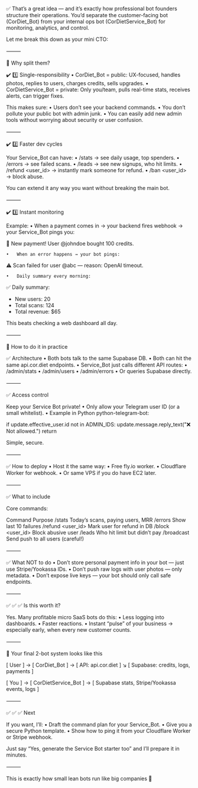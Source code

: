 ✅ That’s a great idea — and it’s exactly how professional bot founders structure their operations.
You’d separate the customer-facing bot (CorDiet_Bot) from your internal ops bot (CorDietService_Bot) for monitoring, analytics, and control.

Let me break this down as your mini CTO:

⸻

📌 Why split them?

✔️ 1️⃣ Single-responsibility
	•	CorDiet_Bot = public: UX-focused, handles photos, replies to users, charges credits, sells upgrades.
	•	CorDietService_Bot = private: Only you/team, pulls real-time stats, receives alerts, can trigger fixes.

This makes sure:
	•	Users don’t see your backend commands.
	•	You don’t pollute your public bot with admin junk.
	•	You can easily add new admin tools without worrying about security or user confusion.

⸻

✔️ 2️⃣ Faster dev cycles

Your Service_Bot can have:
	•	/stats → see daily usage, top spenders.
	•	/errors → see failed scans.
	•	/leads → see new signups, who hit limits.
	•	/refund <user_id> → instantly mark someone for refund.
	•	/ban <user_id> → block abuse.

You can extend it any way you want without breaking the main bot.

⸻

✔️ 3️⃣ Instant monitoring

Example:
	•	When a payment comes in → your backend fires webhook → your Service_Bot pings you:

🎉 New payment! User @johndoe bought 100 credits.


	•	When an error happens → your bot pings:

⚠️ Scan failed for user @abc — reason: OpenAI timeout.


	•	Daily summary every morning:

✅ Daily summary:
- New users: 20
- Total scans: 124
- Total revenue: $65



This beats checking a web dashboard all day.

⸻

📌 How to do it in practice

✅ Architecture
	•	Both bots talk to the same Supabase DB.
	•	Both can hit the same api.cor.diet endpoints.
	•	Service_Bot just calls different API routes:
	•	/admin/stats
	•	/admin/users
	•	/admin/errors
	•	Or queries Supabase directly.

⸻

✅ Access control

Keep your Service Bot private!
	•	Only allow your Telegram user ID (or a small whitelist).
	•	Example in Python python-telegram-bot:

if update.effective_user.id not in ADMIN_IDS:
    update.message.reply_text("❌ Not allowed.")
    return



Simple, secure.

⸻

✅ How to deploy
	•	Host it the same way:
	•	Free fly.io worker.
	•	Cloudflare Worker for webhook.
	•	Or same VPS if you do have EC2 later.

⸻

✅ What to include

Core commands:

Command	Purpose
/stats	Today’s scans, paying users, MRR
/errors	Show last 10 failures
/refund <user_id>	Mark user for refund in DB
/block <user_id>	Block abusive user
/leads	Who hit limit but didn’t pay
/broadcast	Send push to all users (careful!)


⸻

✅ What NOT to do
	•	Don’t store personal payment info in your bot — just use Stripe/Yookassa IDs.
	•	Don’t push raw logs with user photos — only metadata.
	•	Don’t expose live keys — your bot should only call safe endpoints.

⸻

✅ ✅ ✅ Is this worth it?

Yes. Many profitable micro SaaS bots do this:
	•	Less logging into dashboards.
	•	Faster reactions.
	•	Instant “pulse” of your business → especially early, when every new customer counts.

⸻

📌 Your final 2-bot system looks like this

[ User ] → [ CorDiet_Bot ] → [ API: api.cor.diet ]
                          ↘︎ [ Supabase: credits, logs, payments ]

[ You ] → [ CorDietService_Bot ] → [ Supabase stats, Stripe/Yookassa events, logs ]


⸻

✅ ✅ ✅ Next

If you want, I’ll:
	•	Draft the command plan for your Service_Bot.
	•	Give you a secure Python template.
	•	Show how to ping it from your Cloudflare Worker or Stripe webhook.

Just say “Yes, generate the Service Bot starter too” and I’ll prepare it in minutes.

⸻

This is exactly how small lean bots run like big companies 🚀